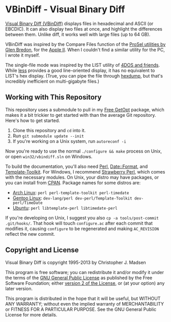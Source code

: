 VBinDiff - Visual Binary Diff
=============================

[Visual Binary Diff (VBinDiff)](http://www.cjmweb.net/vbindiff/) displays files in hexadecimal and ASCII (or EBCDIC).  It can also display two files at once, and highlight the differences between them.  Unlike diff, it works well with large files (up to 64 GB).

VBinDiff was inspired by the Compare Files function of the [ProSel utilities by Glen Bredon](http://www.apple2.org.za/gswv/USA2WUG/Glen.Bredon.In.Memoriam/A2.Software/), for the [Apple II](https://en.wikipedia.org/wiki/Apple_II).  When I couldn't find a similar utility for the PC, I wrote it myself.

The single-file mode was inspired by the LIST utility of [4DOS and friends](http://jpsoft.com/take-command-windows-scripting.html).  While [less](http://www.greenwoodsoftware.com/less/) provides a good line-oriented display, it has no equivalent to LIST's hex display.  (True, you can pipe the file through [hexdump](http://linux.die.net/man/1/hexdump), but that's incredibly inefficient on multi-gigabyte files.)


Working with This Repository
----------------------------

This repository uses a submodule to pull in my [Free GetOpt](https://github.com/madsen/free-getopt) package, which makes it a bit trickier to get started with than the average Git repository.  Here's how to get started.

1. Clone this repository and `cd` into it.
2. Run `git submodule update --init`
3. If you're working on a Unix system, run `autoreconf -i`

Now you're ready to use the normal `./configure && make` process on Unix, or open `win32/vbindiff.sln` on Windows.

To build the documentation, you'll also need [Perl](https://www.perl.org/), [Date::Format](https://metacpan.org/module/Date::Format), and [Template-Toolkit](https://metacpan.org/release/Template-Toolkit).  For Windows, I recommend [Strawberry Perl](http://strawberryperl.com/), which comes with the necessary modules.  On Unix, your distro may have packages, or you can install from [CPAN](https://metacpan.org/).  Package names for some distros are:

* [Arch Linux](https://www.archlinux.org/): `perl perl-template-toolkit perl-timedate`
* [Gentoo Linux](https://www.gentoo.org/): `dev-lang/perl dev-perl/Template-Toolkit dev-perl/TimeDate`
* [Ubuntu](https://www.ubuntu.com/): `perl libtemplate-perl libtimedate-perl`

If you're developing on Unix, I suggest you also `cp -a tools/post-commit .git/hooks/`.  That hook will touch `configure.ac` after each commit that modifies it, causing `configure` to be regenerated and making `AC_REVISION` reflect the new commit.


Copyright and License
---------------------

Visual Binary Diff is copyright 1995-2013 by Christopher J. Madsen

This program is free software; you can redistribute it and/or modify it under the terms of the [GNU General Public License](https://www.gnu.org/licenses/gpl.html) as published by the Free Software Foundation; either [version 2 of the License](https://www.gnu.org/licenses/old-licenses/gpl-2.0.html), or (at your option) any later version.

This program is distributed in the hope that it will be useful, but WITHOUT ANY WARRANTY; without even the implied warranty of MERCHANTABILITY or FITNESS FOR A PARTICULAR PURPOSE.  See the GNU General Public License for more details.
